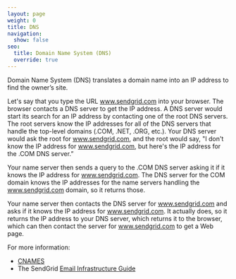 ```yaml
---
layout: page
weight: 0
title: DNS
navigation:
  show: false
seo:
  title: Domain Name System (DNS)
  override: true
---
```


Domain Name System (DNS) translates a domain name into an IP address to find the owner’s site.

Let's say that you type the URL www.sendgrid.com into your browser. The browser contacts a DNS server to get the IP
address. A DNS server would start its search for an IP address by contacting one of the root DNS servers. The root servers
know the IP addresses for all of the DNS servers that handle the top-level domains (.COM, .NET, .ORG, etc.). Your DNS
server would ask the root for www.sendgrid.com, and the root would say, "I don't know the IP address for www.sendgrid.com,
but here's the IP address for the .COM DNS server.”

Your name server then sends a query to the .COM DNS server asking it if it knows the IP address for www.sendgrid.com. The
DNS server for the COM domain knows the IP addresses for the name servers handling the www.sendgrid.com domain, so it returns those.

Your name server then contacts the DNS server for www.sendgrid.com and asks if it knows the IP address for www.sendgrid.com.
It actually does, so it returns the IP address to your DNS server, which returns it to the browser, which can then contact the
server for www.sendgrid.com to get a Web page.

For more information:

* [CNAMES]({{root_url}}/glossary/cname.html)
* The SendGrid [Email Infrastructure Guide](https://go.sendgrid.com/SendGrid-Infrastructure-Guide.html?mc=Direct&mcd=https://sendgrid.com/docs/index.html)
